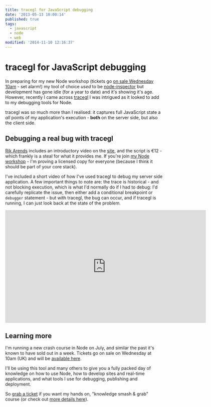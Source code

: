 ```yaml
---
title: tracegl for JavaScript debugging
date: '2013-05-13 10:00:14'
published: true
tags:
  - javascript
  - node
  - web
modified: '2014-11-10 12:16:37'
---
```

# tracegl for JavaScript debugging

In preparing for my new Node workshop (tickets go [on sale Wednesday 10am](https://leftlogic.stagehq.com/events/2287) - set alarm!) my tool of choice *used* to be [node-inspector](https://github.com/dannycoates/node-inspector) but development has gone idle (for a year to date) and it's showing it's age. However, recently I came across [tracegl](http://trace.gl) I was intrigued as it looked to add to my debugging tools for Node.

tracegl was so much more than I realised: it captures full JavaScript state a *all* points of my application's execution - **both** on the server side, but also the client side.

<!-- more -->

## Debugging a real bug with tracegl

[Rik Arends](http://twitter.com/rikarends) includes an introductory video on the [site](http://trace.gl), and the script is €12 - which frankly is a steal for what it provides me. If you're join [my Node workshop](https://leftlogic.stagehq.com/events/2287) - I'm proving a licensed copy for everyone (because I think it should be part of your core stack).

I've included a short video of how I've used tracegl to debug my server side application. A few important things to note are: the trace is historical - and not blocking execution, which is what I'd normally do if I had to debug: I'd carefully replicate the issue, then either add a conditional breakpoint or `debugger` statement - but with tracegl, the bug can occur, and if tracegl is running, I can just look back at the state of the problem.

<iframe width="640" height="360" src="https://www.youtube-nocookie.com/embed/TW6uMJtbVrk?rel=0" frameborder="0" allowfullscreen></iframe>

## Learning more

I'm running a new crash course in Node on July, and similar the past it's known to have sold out in a week. Tickets go on sale on Wednesday at 10am (UK) and will be [available here](https://leftlogic.stagehq.com/events/2287).

I'll be using this tool and many others to give you a fully packed day of knowledge on how to use Node, how to develop sites and real-time applications, and what tools I use for debugging, publishing and deployment.

So [grab a ticket](https://leftlogic.stagehq.com/events/2287) if you want my hands on, "knowledge smash & grab" course (or check out [more details here](http://leftlogic.com/training#node1day)).
